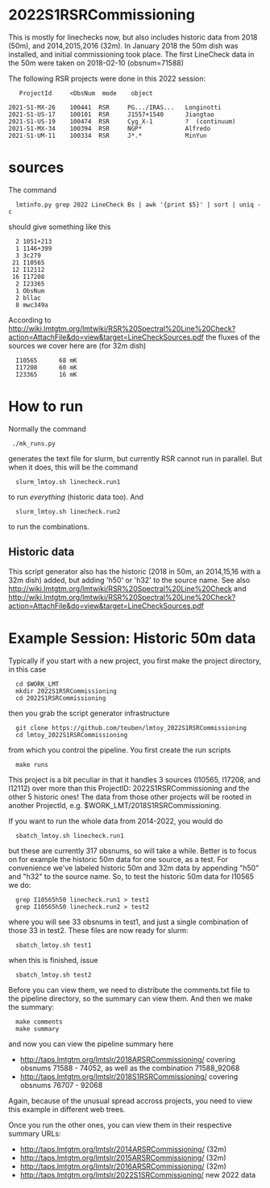 # 2022S1RSRCommissioning

This is mostly for linechecks now, but also includes historic data from 2018 (50m), 
and 2014,2015,2016 (32m). In January 2018 the 50m dish was installed, and initial
commissioning took place. The first LineCheck data in the 50m were taken 
on 2018-02-10 (obsnum=71588)

The following RSR projects were done in this 2022 session:

       ProjectId     <ObsNum  mode    object

 	2021-S1-MX-26    100441  RSR     PG.../IRAS...   Longinotti
	2021-S1-US-17    100101  RSR     J1557+1540      Jiangtao
	2021-S1-US-19    100474  RSR     Cyg_X-1         ?  (continuum)
	2021-S1-MX-34    100394  RSR     NGP*            Alfredo
	2021-S1-UM-11    100334  RSR     J*.*            MinYun

# sources

The command

      lmtinfo.py grep 2022 LineCheck Bs | awk '{print $5}' | sort | uniq -c

should give something like this

      2 1051+213
      1 1146+399
      3 3c279
     21 I10565
     12 I12112
     16 I17208
      2 I23365
      1 ObsNum
      2 bllac
      8 mwc349a

According to http://wiki.lmtgtm.org/lmtwiki/RSR%20Spectral%20Line%20Check?action=AttachFile&do=view&target=LineCheckSources.pdf
the fluxes of the sources we cover here are (for 32m dish)

      I10565      68 mK
      I17208      60 mK
      I23365      16 mK


# How to run

Normally the command
     
     ./mk_runs.py
	 
generates the text file for slurm, but currently RSR cannot run in parallel. But when it does,
this will be the command

      slurm_lmtoy.sh linecheck.run1

to run *everything* (historic data too).  And

      slurm_lmtoy.sh linecheck.run2
	  
to run the combinations.


## Historic data

This script generator also has the historic (2018 in 50m, an 2014,15,16 with a 32m dish) added, but adding 'h50' or 'h32' to the source name.
See also http://wiki.lmtgtm.org/lmtwiki/RSR%20Spectral%20Line%20Check and 
http://wiki.lmtgtm.org/lmtwiki/RSR%20Spectral%20Line%20Check?action=AttachFile&do=view&target=LineCheckSources.pdf


# Example Session: Historic 50m data

Typically if you start with a new project, you first make the project directory, in this case

      cd $WORK_LMT
	  mkdir 2022S1RSRCommissioning
	  cd 2022S1RSRCommissioning
	 
then you grab the script generator infrastructure

      git clone https://github.com/teuben/lmtoy_2022S1RSRCommissioning
	  cd lmtoy_2022S1RSRCommissioning
	  
from which you control the pipeline.   You first create the run scripts

	  make runs
	  
This project is a bit peculiar in that it handles 3 sources (I10565, I17208, and I12112) 
over more than this ProjectID: 2022S1RSRCommissioning and the other 5 historic ones! The
data from those other projects will be rooted in another ProjectId, e.g.
$WORK_LMT/2018S1RSRCommissioning.

If you want to run the whole data from 2014-2022, you would do 

	  sbatch_lmtoy.sh linecheck.run1

but these are currently 317 obsnums, so will take a while.  Better is to focus on 
for example the historic 50m data for one source, as a test. 
For convenience we've labeled historic 50m and 32m data by appending "h50" and "h32" to
the source name. So, to test the historic 50m data for I10565 we do:


      grep I10565h50 linecheck.run1 > test1
      grep I10565h50 linecheck.run2 > test2
	  
where you will see 33 obsnums in test1, and just a single combination of those 33 in test2.
These files are now ready for slurm:

	  sbatch_lmtoy.sh test1
	  
when this is finished, issue

      sbatch_lmtoy.sh test2
	  
	  
Before you can view them, we need to distribute the comments.txt file to the pipeline directory, so 
the summary can view them. And then we make the summary:

      make comments
	  make summary
	  	  
	  
and now you can view the pipeline summary here

* http://taps.lmtgtm.org/lmtslr/2018ARSRCommissioning/     covering obsnums 71588 - 74052, as well as the combination  71588_92068
* http://taps.lmtgtm.org/lmtslr/2018S1RSRCommissioning/    covering obsnums 76707 - 92068

 
Again, because of the unusual spread accross projects, you need to view this example in different web trees.

Once you run the other ones, you can view them in their respective summary URLs:

* http://taps.lmtgtm.org/lmtslr/2014ARSRCommissioning/   (32m)
* http://taps.lmtgtm.org/lmtslr/2015ARSRCommissioning/   (32m)
* http://taps.lmtgtm.org/lmtslr/2016ARSRCommissioning/   (32m)
* http://taps.lmtgtm.org/lmtslr/2022S1SRCommissioning/   new 2022 data

